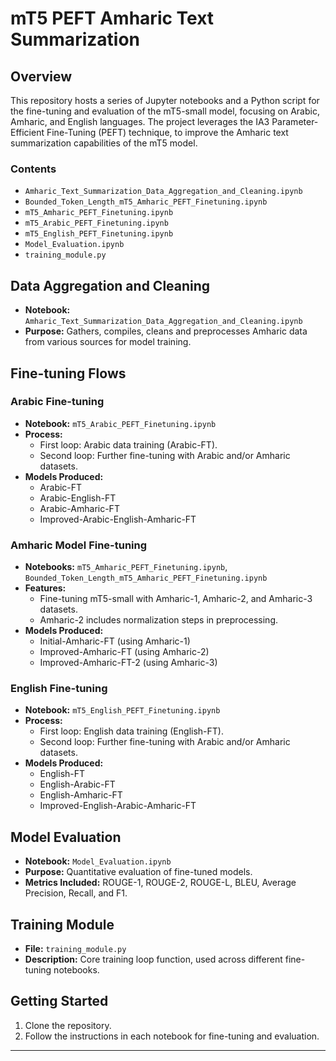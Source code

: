 # mT5 PEFT Amharic Text Summarization

## Overview
This repository hosts a series of Jupyter notebooks and a Python script for the fine-tuning and evaluation of the mT5-small model, focusing on Arabic, Amharic, and English languages. The project leverages the IA3 Parameter-Efficient Fine-Tuning (PEFT) technique, to improve the Amharic text summarization capabilities of the mT5 model.

### Contents
- `Amharic_Text_Summarization_Data_Aggregation_and_Cleaning.ipynb`
- `Bounded_Token_Length_mT5_Amharic_PEFT_Finetuning.ipynb`
- `mT5_Amharic_PEFT_Finetuning.ipynb`
- `mT5_Arabic_PEFT_Finetuning.ipynb`
- `mT5_English_PEFT_Finetuning.ipynb`
- `Model_Evaluation.ipynb`
- `training_module.py`

## Data Aggregation and Cleaning
- **Notebook:** `Amharic_Text_Summarization_Data_Aggregation_and_Cleaning.ipynb`
- **Purpose:** Gathers, compiles, cleans and preprocesses Amharic data from various sources for model training.

## Fine-tuning Flows

### Arabic Fine-tuning
- **Notebook:** `mT5_Arabic_PEFT_Finetuning.ipynb`
- **Process:** 
  - First loop: Arabic data training (Arabic-FT).
  - Second loop: Further fine-tuning with Arabic and/or Amharic datasets.
- **Models Produced:**
  - Arabic-FT
  - Arabic-English-FT
  - Arabic-Amharic-FT
  - Improved-Arabic-English-Amharic-FT

### Amharic Model Fine-tuning
- **Notebooks:** `mT5_Amharic_PEFT_Finetuning.ipynb`, `Bounded_Token_Length_mT5_Amharic_PEFT_Finetuning.ipynb`
- **Features:** 
  - Fine-tuning mT5-small with Amharic-1, Amharic-2, and Amharic-3 datasets.
  - Amharic-2 includes normalization steps in preprocessing.
- **Models Produced:**
  - Initial-Amharic-FT (using Amharic-1)
  - Improved-Amharic-FT (using Amharic-2)
  - Improved-Amharic-FT-2 (using Amharic-3)

### English Fine-tuning
- **Notebook:** `mT5_English_PEFT_Finetuning.ipynb`
- **Process:** 
  - First loop: English data training (English-FT).
  - Second loop: Further fine-tuning with Arabic and/or Amharic datasets.
- **Models Produced:**
  - English-FT
  - English-Arabic-FT
  - English-Amharic-FT
  - Improved-English-Arabic-Amharic-FT

## Model Evaluation
- **Notebook:** `Model_Evaluation.ipynb`
- **Purpose:** Quantitative evaluation of fine-tuned models.
- **Metrics Included:** ROUGE-1, ROUGE-2, ROUGE-L, BLEU, Average Precision, Recall, and F1.

## Training Module
- **File:** `training_module.py`
- **Description:** Core training loop function, used across different fine-tuning notebooks.

## Getting Started
1. Clone the repository.
2. Follow the instructions in each notebook for fine-tuning and evaluation.
---
